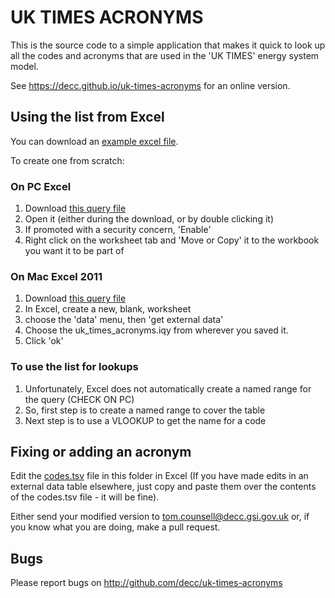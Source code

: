 # UK TIMES ACRONYMS

This is the source code to a simple application that makes it quick to look up all the codes and acronyms that are used in the 'UK TIMES' energy system model.

See https://decc.github.io/uk-times-acronyms for an online version.

## Using the list from Excel

You can download an [example excel file](https://decc.github.io/uk-times-acronyms/example.xlsx).

To create one from scratch:

### On PC Excel 

1. Download [this query file](https://decc.github.io/uk-times-acronyms/uk_times_acronyms.iqy)
2. Open it (either during the download, or by double clicking it)
3. If promoted with a security concern, 'Enable'
4. Right click on the worksheet tab and 'Move or Copy' it to the workbook you want it to be part of

### On Mac Excel 2011

1. Download [this query file](https://decc.github.io/uk-times-acronyms/uk_times_acronyms.iqy)
2. In Excel, create a new, blank, worksheet
3. choose the 'data' menu, then 'get external data'
4. Choose the uk_times_acronyms.iqy from wherever you saved it.
5. Click 'ok'

### To use the list for lookups

1. Unfortunately, Excel does not automatically create a named range for the query (CHECK ON PC)
2. So, first step is to create a named range to cover the table
3. Next step is to use a VLOOKUP to get the name for a code

## Fixing or adding an acronym

Edit the [codes.tsv](./codes.tsv) file in this folder in Excel (If you have made edits in an external data table elsewhere, just copy and paste them over the contents of the codes.tsv file - it will be fine).

Either send your modified version to tom.counsell@decc.gsi.gov.uk or, if you know what you are doing, make a pull request.

## Bugs

Please report bugs on http://github.com/decc/uk-times-acronyms


